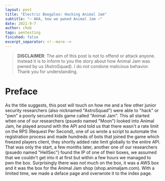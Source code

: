 ```yaml
---
layout: post
title: "Electric Boogaloo: Hacking Animal Jam"
subtitle: "~ AKA, how we pwned Animal Jam ~"
date: 2021-9-7
author: chob
tags: pentesting
finished: false
excerpt_separator: <!--more-->
---
```


> **DISCLAIMER**: The aim of this post is not to offend or attack anyone. Instead it is to inform to you the story about how Animal Jam was pwned by us (AstroSquad). I do not condone malicious behavior. Thank you for understanding.

# Preface
As the title suggests, this post will touch on how me and a few other junior security researchers (also nicknamed "AstroSquad") were able to "hack" or "pwn" a poorly secured kids game called "Animal Jam". <!--more--> This all started when one of our researchers (psuedo named "Moon") looked into Animal Jam, he played around with the API and told us that there wasn't a rate limit on the RPS (Request Per Second), one of us wrote a script to automate the registration process and made hundreds of bots that joined the game which freezed players client, they shortly added rate limit globally to the entire API. That was only the start, a few months later, another one of our researchers (psuedo named "HellSec") found the IP of one of their boxes, we assumed that we couldn't get into it at first but within a few hours we managed to pwn the box. Surprisingly there was not much on the box, it was a AWS box and it was the box for the Animal Jam shop (shop.animaljam.com). With a limited time, we made a deface page and overwrote it to the index page.
